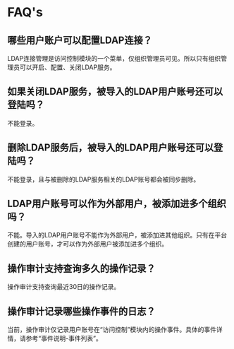 # FAQ's

## 哪些用户账户可以配置LDAP连接？
LDAP连接管理是访问控制模块的一个菜单，仅组织管理员可见。所以只有组织管理员可以开启、配置、关闭LDAP服务。

## 如果关闭LDAP服务，被导入的LDAP用户账号还可以登陆吗？
不能登录。

## 删除LDAP服务后，被导入的LDAP用户账号还可以登陆吗？
不能登录，且与被删除的LDAP服务相关的LDAP账号都会被同步删除。

## LDAP用户账号可以作为外部用户，被添加进多个组织吗？
不能。导入的LDAP用户账号不能作为外部用户，被添加进其他组织。只有在平台创建的用户账号，才可以作为外部用户被添加进多个组织。


## 操作审计支持查询多久的操作记录？
操作审计支持查询最近30日的操作记录。


## 操作审计记录哪些操作事件的日志？
当前，操作审计仅记录用户账号在“访问控制”模块内的操作事件。具体的事件详情，请参考“事件说明-事件列表”。
